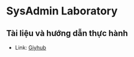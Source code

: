 # SysAdmin Laboratory
## Tài liệu và hướng dẫn thực hành 
- Link: [Giyhub](https://github.com/dzokha1010/Documents/tree/main/System_Administration_Maintenance)
